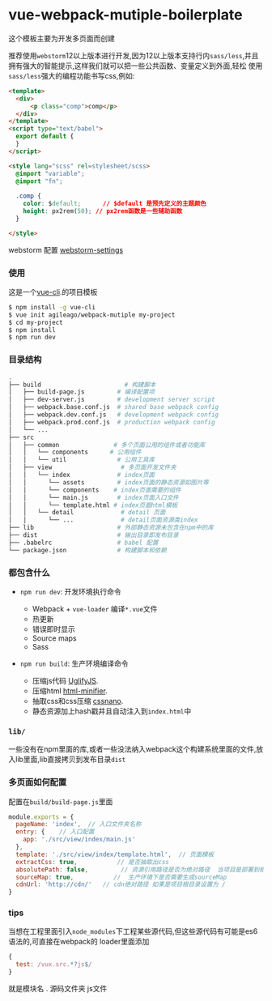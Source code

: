 # vue-webpack-mutiple-boilerplate
这个模板主要为开发多页面而创建   

推荐使用`webstorm`12以上版本进行开发,因为12以上版本支持行内`sass/less`,并且拥有强大的智能提示,这样我们就可以把一些公共函数、变量定义到外面,轻松
使用`sass/less`强大的编程功能书写css,例如:

``` html
<template>
  <div>
      <p class="comp">comp</p>
  </div>
</template>
<script type="text/babel">
  export default {
  }
</script>

<style lang="scss" rel=stylesheet/scss>
  @import "variable";
  @import "fn";
  
  .comp {
    color: $default;      // $default 是预先定义的主题颜色
    height: px2rem(50); // px2rem函数是一些辅助函数
  }

</style>
```

webstorm 配置 [webstorm-settings](https://raw.githubusercontent.com/agileago/webpack/master/webstorm-settings.jar)

### 使用

这是一个[vue-cli](https://github.com/vuejs/vue-cli).的项目模板

``` bash
$ npm install -g vue-cli
$ vue init agileago/webpack-mutiple my-project
$ cd my-project
$ npm install
$ npm run dev
```

### 目录结构

``` bash
.
├── build                       # 构建脚本
│   ├── build-page.js         # 编译配置项
│   ├── dev-server.js         # development server script
│   ├── webpack.base.conf.js  # shared base webpack config
│   ├── webpack.dev.conf.js   # development webpack config
│   ├── webpack.prod.conf.js  # production webpack config
│   └── ...
├── src
│   ├── common               # 多个页面公用的组件或者功能库
│   │   └── components      # 公用组件
│   │   └── util              # 公用工具库
│   ├── view                   # 多页面开发文件夹
│   │   └── index             # index页面
│   │      └── assets         # index页面的静态资源如图片等
│   │      └── components    # index页面需要的组件
│   │      └── main.js        # index页面入口文件
│   │      └── template.html # index页面html模板
│   │   └── detail             # detail 页面
│   │      └── ...             # detail页面资源类index 
├── lib                       # 外部静态资源未包含在npm中的库
├── dist                      # 输出目录即发布目录
├── .babelrc                  # babel 配置
└── package.json              # 构建脚本和依赖
```

### 都包含什么

- `npm run dev`: 开发环境执行命令
  - Webpack + `vue-loader` 编译`*.vue`文件
  - 热更新
  - 错误即时显示
  - Source maps
  - Sass

- `npm run build`: 生产环境编译命令
  - 压缩js代码 [UglifyJS](https://github.com/mishoo/UglifyJS2).
  - 压缩html [html-minifier](https://github.com/kangax/html-minifier).
  - 抽取css和css压缩 [cssnano](https://github.com/ben-eb/cssnano).
  - 静态资源加上hash戳并且自动注入到`index.html`中

###  `lib/`

一些没有在npm里面的库,或者一些没法纳入webpack这个构建系统里面的文件,放入lib里面,lib直接拷贝到发布目录`dist`

### 多页面如何配置

配置在`build/build-page.js`里面    


``` javascript
module.exports = {
  pageName: 'index',  // 入口文件夹名称
  entry: {    // 入口配置
    app: './src/view/index/main.js'
  },
  template: './src/view/index/template.html',  // 页面模板
  extractCss: true,           // 是否抽取出css
  absolutePath: false,         // 资源引用路径是否为绝对路径  当项目是部署到根域名或者cdn地址时设置此值
  sourceMap: true,           //  生产环境下是否需要生成sourceMap
  cdnUrl: 'http://cdn/'   // cdn绝对路径 如果是项目根目录设置为 /
}
```
### tips

当想在工程里面引入`node_modules`下工程某些源代码,但这些源代码有可能是es6语法的,可直接在webpack的
loader里面添加
```javascript
{
  test: /vux.src.*?js$/
}
```
就是模块名 . 源码文件夹 js文件
